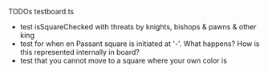 TODOs
testboard.ts
  - test isSquareChecked with threats by knights, bishops & pawns & other king
  - test for when en Passant square is initiated at '-'. What happens? How is this represented internally in board?
  - test that you cannot move to a square where your own color is